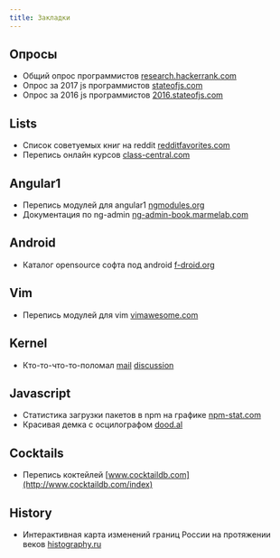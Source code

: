 ```yaml
---
title: Закладки
---
```


## Опросы
- Общий опрос программистов [research.hackerrank.com](https://research.hackerrank.com/developer-skills/2018/)
- Опрос за 2017 js программистов [stateofjs.com](https://stateofjs.com/2017/introduction/)
- Опрос за 2016 js программистов [2016.stateofjs.com](http://2016.stateofjs.com/)

## Lists
- Список советуемых книг на reddit [redditfavorites.com](https://redditfavorites.com/)
- Перепись онлайн курсов [class-central.com](http://class-central.com)

## Angular1
- Перепись модулей для angular1 [ngmodules.org](http://ngmodules.org)
- Документация по ng-admin [ng-admin-book.marmelab.com](https://ng-admin-book.marmelab.com)

## Android
- Каталог opensource софта под android [f-droid.org](https://f-droid.org/en/)

## Vim
- Перепись модулей для vim [vimawesome.com](https://vimawesome.com/)

## Kernel
- Кто-то-что-то-поломал [mail](http://lkml.iu.edu/hypermail/linux/kernel/1710.3/02474.html)
  [discussion](https://news.ycombinator.com/item?id=15609419)

## Javascript
- Статистика загрузки пакетов в npm на графике [npm-stat.com](https://npm-stat.com)
- Красивая демка с осцилографом [dood.al](https://dood.al/oscilloscope/)

## Cocktails
- Перепись коктейлей [www.cocktaildb.com](http://www.cocktaildb.com/index)

## History
- Интерактивная карта изменений границ России на протяжении веков [histography.ru](http://histography.ru)
